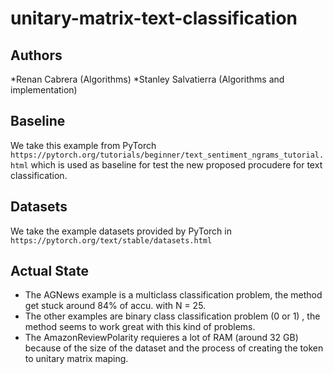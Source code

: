 # unitary-matrix-text-classification


## Authors
*Renan Cabrera (Algorithms)
*Stanley Salvatierra (Algorithms and implementation)


## Baseline

We take this example from PyTorch `https://pytorch.org/tutorials/beginner/text_sentiment_ngrams_tutorial.html` which is used as baseline for test the new proposed procudere for text classification.

## Datasets 

We take the example datasets provided by PyTorch in `https://pytorch.org/text/stable/datasets.html`

## Actual State

* The AGNews example is a multiclass classification problem, the method get stuck around 84% of accu. with N = 25.
* The other examples are binary class classification problem (0 or 1) , the method seems to work great with this kind of problems.
* The AmazonReviewPolarity requieres a lot of RAM (around 32 GB) because of the size of the dataset and the process of creating the token to unitary matrix maping. 
